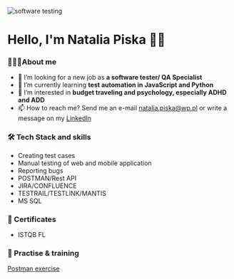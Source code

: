 ![software testing](https://www.keenesystems.com/hs-fs/hubfs/software-testing.jpg?width=900&name=software-testing.jpg)

# Hello, I'm Natalia Piska 🙋‍♀️

### 👩🏻‍💻About me
- 🤝 I’m looking for a new job as **a software tester/ QA Specialist**
- 🌱 I’m currently learning **test automation in JavaScript and Python**
- 👀 I’m interested in **budget traveling and psychology, especially ADHD and ADD**
- 📫 How to reach me? Send me an e-mail <natalia.piska@wp.pl> or write a message on my [LinkedIn](https://www.linkedin.com/in/natalia-piska/)


 

### 🛠️ Tech Stack and skills
- Creating test cases
- Manual testing of web and mobile application
- Reporting bugs
- POSTMAN/Rest API
- JIRA/CONFLUENCE
- TESTRAIL/TESTLINK/MANTIS
- MS SQL

### 📜 Certificates
- ISTQB FL

### 💾 Practise & training
[Postman exercise](https://github.com/nataliapiska/portfolio/blob/main/natalia_postman.txt)
